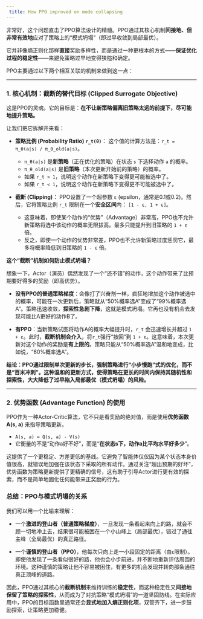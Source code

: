```yaml
---
 title: How PPO improved on mode collapsing 
---
```

非常好，这个问题直击了PPO算法设计的精髓。PPO通过其核心机制**间接地、但非常有效地**应对了策略上的“模式坍塌”（即过早收敛到局部最优）。

它并非像熵正则化那样**直接**奖励多样性，而是通过一种更根本的方式——**保证优化过程的稳定性**——来避免策略过早地变得狭隘和确定。

PPO主要通过以下两个相互关联的机制来做到这一点：

---

### 1. 核心机制：截断的替代目标 (Clipped Surrogate Objective)

这是PPO的灵魂。它的目标是：**在不让新策略偏离旧策略太远的前提下，尽可能地提升策略。**

让我们把它拆解开来看：

*   **策略比例 (Probability Ratio) `r_t(θ)`**：
    这个值的计算方法是：`r_t = π_θ(a|s) / π_θ_old(a|s)`。
    *   `π_θ(a|s)` 是**新策略**（正在优化的策略）在状态 `s` 下选择动作 `a` 的概率。
    *   `π_θ_old(a|s)` 是**旧策略**（本次更新开始前的策略）的概率。
    *   如果 `r_t > 1`，说明这个动作在新策略下变得更可能被选中了。
    *   如果 `r_t < 1`，说明这个动作在新策略下变得更不可能被选中了。

*   **截断 (Clipping)**：
    PPO设置了一个超参数 `ε` (epsilon，通常是0.1或0.2)。然后，它将策略比例 `r_t` 限制在一个**安全区间**内： `[1 - ε, 1 + ε]`。
    *   这意味着，即使某个动作的“优势”（Advantage）非常高，PPO也不允许新策略将选中该动作的概率无限拔高。最多只能提升到旧策略的 `1 + ε` 倍。
    *   反之，即使一个动作的优势非常差，PPO也不允许新策略过度惩罚它，最多将概率降低到旧策略的 `1 - ε` 倍。

**这个“截断”机制如何防止模式坍塌？**

想象一下，Actor（演员）偶然发现了一个“还不错”的动作，这个动作带来了比预期要好得多的奖励（即高优势）。

*   **没有PPO的普通策略梯度**：会像打了兴奋剂一样，疯狂地增加这个动作被选中的概率，可能在一次更新后，策略就从“50%概率选A”变成了“99%概率选A”。策略迅速收敛，**探索性急剧下降**，这就是模式坍塌。它再也没有机会去发现可能比A更好的动作B了。

*   **有PPO**：当新策略试图将动作A的概率大幅提升时，`r_t` 会迅速增长并超过 `1 + ε`。此时，**截断机制会介入**，将`r_t`强行“按回”到 `1 + ε`。这意味着，本次更新对这个动作的奖励是**有上限的**。策略只能从“50%概率选A”温和地变成，比如说，“60%概率选A”。

**结论：PPO通过限制单次更新的步长，强制策略进行“小步慢跑”式的优化，而不是“百米冲刺”。这种温和的更新方式，使得策略在更长的时间内保持其随机性和探索性，大大降低了过早陷入局部最优（模式坍塌）的风险。**

---

### 2. 优势函数 (Advantage Function) 的使用

PPO作为一种Actor-Critic算法，它不只是看奖励的绝对值，而是使用**优势函数 A(s, a)** 来指导策略更新。

*   `A(s, a) = Q(s, a) - V(s)`
*   它衡量的不是“动作a好不好”，而是“**在状态s下，动作a比平均水平好多少**”。

这提供了一个更稳定、方差更低的基线。它避免了智能体仅仅因为某个状态本身价值很高，就错误地加强在该状态下采取的所有动作。通过关注“超出预期的好坏”，优势函数为策略更新提供了更精确的信号，这有助于引导Actor进行更有效的探索，而不是简单地固化任何能带来正奖励的行为。

### 总结：PPO与模式坍塌的关系

我们可以用一个比喻来理解：

*   一个**激进的登山者（普通策略梯度）**，一旦发现一条看起来向上的路，就会不顾一切地冲上去，结果很可能被困在一个小山峰上（局部最优），错过了通往主峰（全局最优）的真正路径。

*   一个**谨慎的登山者（PPO）**，他每次只向上走一小段固定的距离（由`ε`限制）。即使他发现了一条看似很好的路，他也会小步前进，并不断地重新评估周围的环境。这种谨慎的策略让他不容易被困住，有更多的机会发现并转向那条通往真正顶峰的道路。

因此，PPO通过其核心的**截断机制**来维持训练的**稳定性**，而这种稳定性又**间接地保留了策略的探索性**，从而成为了对抗策略“模式坍塌”的一道坚固防线。在实际应用中，PPO的目标函数里通常还会**显式地加入熵正则化项**，双管齐下，进一步鼓励探索，让策略更加稳健。